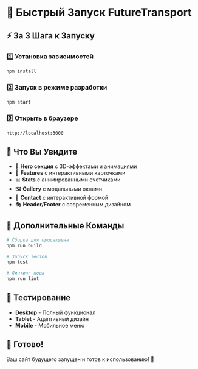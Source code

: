 # 🚀 Быстрый Запуск FutureTransport

## ⚡ **За 3 Шага к Запуску**

### 1️⃣ **Установка зависимостей**
```bash
npm install
```

### 2️⃣ **Запуск в режиме разработки**
```bash
npm start
```

### 3️⃣ **Открыть в браузере**
```
http://localhost:3000
```

## 🎯 **Что Вы Увидите**

- 🌟 **Hero секция** с 3D-эффектами и анимациями
- 🎨 **Features** с интерактивными карточками
- 📊 **Stats** с анимированными счетчиками
- 🖼️ **Gallery** с модальными окнами
- 📝 **Contact** с интерактивной формой
- 🎭 **Header/Footer** с современным дизайном

## 🚀 **Дополнительные Команды**

```bash
# Сборка для продакшена
npm run build

# Запуск тестов
npm test

# Линтинг кода
npm run lint
```

## 📱 **Тестирование**

- **Desktop** - Полный функционал
- **Tablet** - Адаптивный дизайн
- **Mobile** - Мобильное меню

## 🌟 **Готово!**

Ваш сайт будущего запущен и готов к использованию! 🎉
